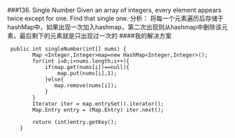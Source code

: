 ###136. Single Number
Given an array of integers, every element appears twice except for one. Find that single one.
分析：
将每一个元素遍历后存储于hashMap中，如果出现一次加入hashmap，第二次出现则从hashmap中删除该元素，最后剩下的元素就是只出现过一次的
####我的解决方案

```
 public int singleNumber(int[] nums) {
        Map <Integer,Integer>map=new HashMap<Integer,Integer>();
        for(int i=0;i<nums.length;i++){
            if(map.get(nums[i])==null){
                map.put(nums[i],1);
            }else{
               map.remove(nums[i]);
            }
        }
        Iterator iter = map.entrySet().iterator();
        Map.Entry entry = (Map.Entry) iter.next();
        
        return (int)entry.getKey();
    }
```

